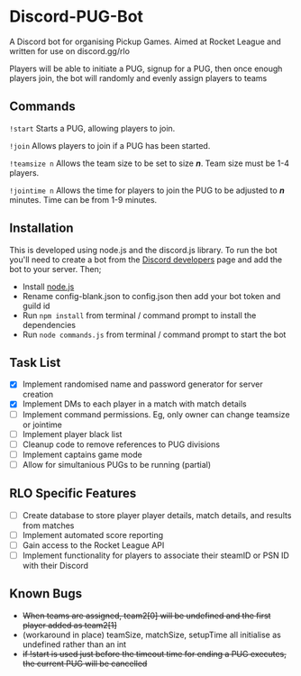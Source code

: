 # Discord-PUG-Bot

A Discord bot for organising Pickup Games. Aimed at Rocket League and written for use on discord.gg/rlo

Players will be able to initiate a PUG, signup for a PUG, then once enough players join, the bot will randomly and evenly assign players to teams

## Commands

`!start` Starts a PUG, allowing players to join.

`!join` Allows players to join if a PUG has been started.

`!teamsize n` Allows the team size to be set to size **_n_**. Team size must be 1-4 players.

`!jointime n` Allows the time for players to join the PUG to be adjusted to **_n_** minutes. Time can be from 1-9 minutes.

## Installation

This is developed using node.js and the discord.js library. To run the bot you'll need to create a bot from the [Discord developers](https://discordapp.com/developers/) page and add the bot to your server. Then;

- Install [node.js](https://nodejs.org/en/)
- Rename config-blank.json to config.json then add your bot token and guild id
- Run `npm install` from terminal / command prompt to install the dependencies
- Run `node commands.js` from terminal / command prompt to start the bot

## Task List

- [x] Implement randomised name and password generator for server creation
- [x] Implement DMs to each player in a match with match details
- [ ] Implement command permissions. Eg, only owner can change teamsize or jointime
- [ ] Implement player black list
- [ ] Cleanup code to remove references to PUG divisions
- [ ] Implement captains game mode
- [ ] Allow for simultanious PUGs to be running (partial)

## RLO Specific Features

- [ ] Create database to store player player details, match details, and results from matches
- [ ] Implement automated score reporting
- [ ] Gain access to the Rocket League API
- [ ] Implement functionality for players to associate their steamID or PSN ID with their Discord

## Known Bugs

- ~~When teams are assigned, team2[0] will be undefined and the first player added as team2[1]~~
- (workaround in place) teamSize, matchSize, setupTime all initialise as undefined rather than an int
- ~~if !start is used just before the timeout time for ending a PUG executes, the current PUG will be cancelled~~
